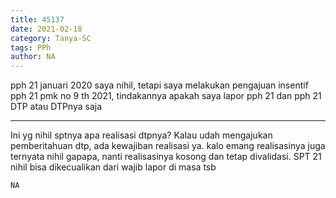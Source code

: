 ```yaml
---
title: 45137
date: 2021-02-18
category: Tanya-SC
tags: PPh
author: NA
---
```


pph 21 januari 2020 saya nihil, tetapi saya melakukan pengajuan insentif pph 21 pmk no 9 th 2021, tindakannya apakah saya lapor pph 21 dan pph 21 DTP atau DTPnya saja

---

Ini yg nihil sptnya apa realisasi dtpnya? Kalau udah mengajukan pemberitahuan dtp, ada kewajiban realisasi ya. kalo emang realisasinya juga ternyata nihil gapapa, nanti realisasinya kosong dan tetap divalidasi. SPT 21 nihil bisa dikecualikan dari wajib lapor di masa tsb

`NA`
